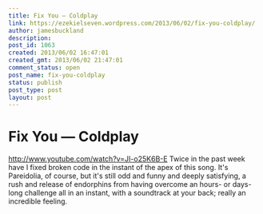 ```yaml
---
title: Fix You — Coldplay
link: https://ezekielseven.wordpress.com/2013/06/02/fix-you-coldplay/
author: jamesbuckland
description: 
post_id: 1063
created: 2013/06/02 16:47:01
created_gmt: 2013/06/02 21:47:01
comment_status: open
post_name: fix-you-coldplay
status: publish
post_type: post
layout: post
---
```


# Fix You — Coldplay

http://www.youtube.com/watch?v=JI-o25K6B-E Twice in the past week have I fixed broken code in the instant of the apex of this song. It's Pareidolia, of course, but it's still odd and funny and deeply satisfying, a rush and release of endorphins from having overcome an hours- or days-long challenge all in an instant, with a soundtrack at your back; really an incredible feeling.